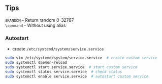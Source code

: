 
## Tips


```$RANDOM``` - Return random 0-32767\
```\command``` - Without using alias



### Autostart
* create ```/etc/systemd/system/service.service```
```bash
sudo vim /etc/systemd/system/service.service  # create custom service
sudo systemctl daemon-reload
sudo systemctl start service.service  # start custom service
sudo systemctl status service.service  # check status
sudo systemctl enable service.service  # autostart custom service
```
